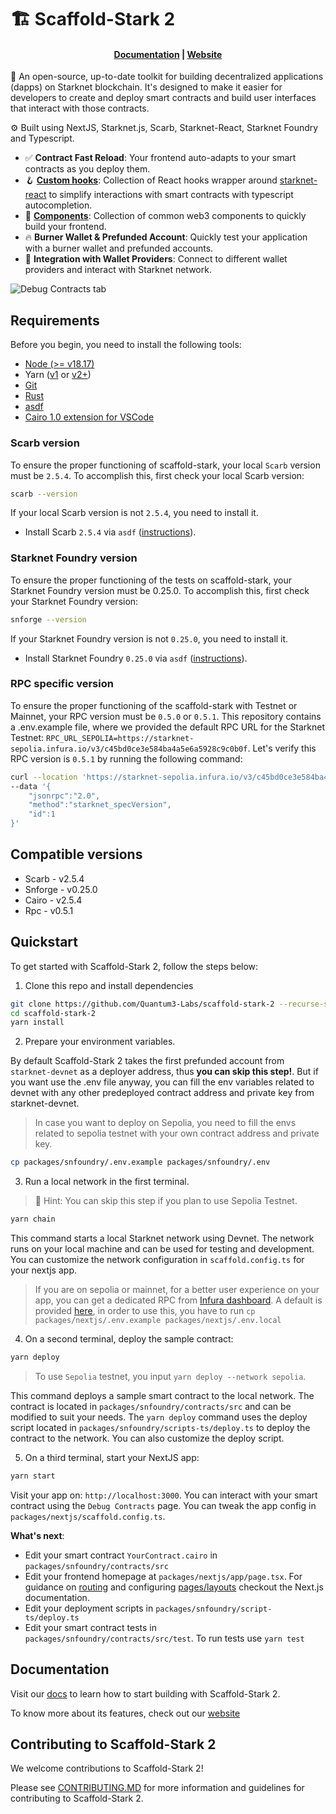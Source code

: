 # 🏗 Scaffold-Stark 2

<h4 align="center">
  <a href="https://www.docs.scaffoldstark.com/">Documentation</a> |
  <a href="https://www.scaffoldstark.com/">Website</a>
</h4>

🧪 An open-source, up-to-date toolkit for building decentralized applications (dapps) on Starknet blockchain. It's designed to make it easier for developers to create and deploy smart contracts and build user interfaces that interact with those contracts.

⚙️ Built using NextJS, Starknet.js, Scarb, Starknet-React, Starknet Foundry and Typescript.

- ✅ **Contract Fast Reload**: Your frontend auto-adapts to your smart contracts as you deploy them.
- 🪝 [**Custom hooks**](https://www.docs.scaffoldstark.com/hooks/): Collection of React hooks wrapper around [starknet-react](https://starknet-react.com/) to simplify interactions with smart contracts with typescript autocompletion.
- 🧱 [**Components**](https://www.docs.scaffoldstark.com/components): Collection of common web3 components to quickly build your frontend.
- 🔥 **Burner Wallet & Prefunded Account**: Quickly test your application with a burner wallet and prefunded accounts.
- 🔐 **Integration with Wallet Providers**: Connect to different wallet providers and interact with Starknet network.

![Debug Contracts tab](https://raw.githubusercontent.com/Quantum3-Labs/scaffold-stark-2/feature/update-ui/packages/nextjs/public/debug-image.png)

## Requirements

Before you begin, you need to install the following tools:

- [Node (>= v18.17)](https://nodejs.org/en/download/)
- Yarn ([v1](https://classic.yarnpkg.com/en/docs/install/) or [v2+](https://yarnpkg.com/getting-started/install))
- [Git](https://git-scm.com/downloads)
- [Rust](https://www.rust-lang.org/tools/install)
- [asdf](https://asdf-vm.com/guide/getting-started.html)
- [Cairo 1.0 extension for VSCode](https://marketplace.visualstudio.com/items?itemName=starkware.cairo1)

### Scarb version

To ensure the proper functioning of scaffold-stark, your local `Scarb` version must be `2.5.4`. To accomplish this, first check your local Scarb version:

```sh
scarb --version
```

If your local Scarb version is not `2.5.4`, you need to install it.

- Install Scarb `2.5.4` via `asdf` ([instructions](https://docs.swmansion.com/scarb/download.html#install-via-asdf)).

### Starknet Foundry version

To ensure the proper functioning of the tests on scaffold-stark, your Starknet Foundry version must be 0.25.0. To accomplish this, first check your Starknet Foundry version:

```sh
snforge --version
```

If your Starknet Foundry version is not `0.25.0`, you need to install it.

- Install Starknet Foundry `0.25.0` via `asdf` ([instructions](https://foundry-rs.github.io/starknet-foundry/getting-started/installation.html#installation-via-asdf)).

### RPC specific version

To ensure the proper functioning of the scaffold-stark with Testnet or Mainnet, your RPC version must be `0.5.0` or `0.5.1`. This repository contains a .env.example file, where we provided the default RPC URL for the Starknet Testnet: `RPC_URL_SEPOLIA=https://starknet-sepolia.infura.io/v3/c45bd0ce3e584ba4a5e6a5928c9c0b0f`. Let's verify this RPC version is `0.5.1` by running the following command:

```sh
curl --location 'https://starknet-sepolia.infura.io/v3/c45bd0ce3e584ba4a5e6a5928c9c0b0f' \
--data '{
    "jsonrpc":"2.0",
    "method":"starknet_specVersion",
    "id":1
}'
```

## Compatible versions

- Scarb - v2.5.4
- Snforge - v0.25.0
- Cairo - v2.5.4
- Rpc - v0.5.1

## Quickstart

To get started with Scaffold-Stark 2, follow the steps below:

1. Clone this repo and install dependencies

```bash
git clone https://github.com/Quantum3-Labs/scaffold-stark-2 --recurse-submodules
cd scaffold-stark-2
yarn install
```

2. Prepare your environment variables.

By default Scaffold-Stark 2 takes the first prefunded account from `starknet-devnet` as a deployer address, thus **you can skip this step!**. But if you want use the .env file anyway, you can fill the env variables related to devnet with any other predeployed contract address and private key from starknet-devnet.

> In case you want to deploy on Sepolia, you need to fill the envs related to sepolia testnet with your own contract address and private key.

```bash
cp packages/snfoundry/.env.example packages/snfoundry/.env
```

3. Run a local network in the first terminal.

> 💬 Hint: You can skip this step if you plan to use Sepolia Testnet.

```bash
yarn chain
```

This command starts a local Starknet network using Devnet. The network runs on your local machine and can be used for testing and development. You can customize the network configuration in `scaffold.config.ts` for your nextjs app.

> If you are on sepolia or mainnet, for a better user experience on your app, you can get a dedicated RPC from [Infura dashboard](https://www.infura.io/). A default is provided [here](https://github.com/Quantum3-Labs/scaffold-stark-2/tree/main/packages/nextjs/.env.example), in order to use this, you have to run `cp packages/nextjs/.env.example packages/nextjs/.env.local`

4. On a second terminal, deploy the sample contract:

```bash
yarn deploy
```

> To use `Sepolia` testnet, you input `yarn deploy --network sepolia`.

This command deploys a sample smart contract to the local network. The contract is located in `packages/snfoundry/contracts/src` and can be modified to suit your needs. The `yarn deploy` command uses the deploy script located in `packages/snfoundry/scripts-ts/deploy.ts` to deploy the contract to the network. You can also customize the deploy script.

5. On a third terminal, start your NextJS app:

```bash
yarn start
```

Visit your app on: `http://localhost:3000`. You can interact with your smart contract using the `Debug Contracts` page. You can tweak the app config in `packages/nextjs/scaffold.config.ts`.

**What's next**:

- Edit your smart contract `YourContract.cairo` in `packages/snfoundry/contracts/src`
- Edit your frontend homepage at `packages/nextjs/app/page.tsx`. For guidance on [routing](https://nextjs.org/docs/app/building-your-application/routing/defining-routes) and configuring [pages/layouts](https://nextjs.org/docs/app/building-your-application/routing/pages-and-layouts) checkout the Next.js documentation.
- Edit your deployment scripts in `packages/snfoundry/script-ts/deploy.ts`
- Edit your smart contract tests in `packages/snfoundry/contracts/src/test`. To run tests use `yarn test`

## Documentation

Visit our [docs](https://www.docs.scaffoldstark.com/) to learn how to start building with Scaffold-Stark 2.

To know more about its features, check out our [website](https://scaffoldstark.com)

## Contributing to Scaffold-Stark 2

We welcome contributions to Scaffold-Stark 2!

Please see [CONTRIBUTING.MD](https://github.com/Quantum3-Labs/scaffold-stark-2/blob/main/CONTRIBUTING.md) for more information and guidelines for contributing to Scaffold-Stark 2.